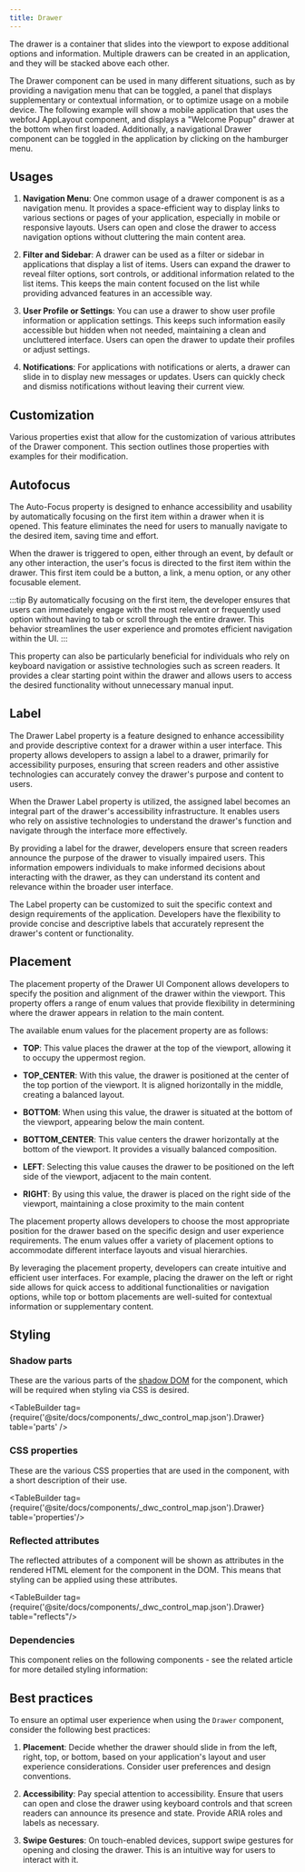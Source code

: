 ```yaml
---
title: Drawer
---
```

<DocChip chip="shadow" />
<DocChip chip="name" label="dwc-drawer" />
<JavadocLink type="drawer" location="com/webforj/component/drawer/Drawer" top='true'/>

The drawer is a container that slides into the viewport to expose additional options and information. Multiple drawers can be created in an application, and they will be stacked above each other.

The Drawer component can be used in many different situations, such as by providing a navigation menu that can be toggled, a panel that displays supplementary or contextual information, or to optimize usage on a mobile device. The following example will show a mobile application that uses the webforJ AppLayout component, and displays a "Welcome Popup" drawer at the bottom when first loaded. Additionally, a navigational Drawer component can be toggled in the application by clicking on the hamburger menu.

<AppLayoutViewer path='https://demo.webforj.com/webapp/controlsamples/drawerwelcome?' mobile='true'
javaE='https://raw.githubusercontent.com/webforj/webforj-docs-samples/refs/heads/main/src/main/java/com/webforj/samples/views/drawer/DrawerWelcomeView.java'
cssURL='https://raw.githubusercontent.com/webforj/ControlSamples/main/src/main/resources/css/drawer/drawerWelcome.css'
/>

## Usages

1. **Navigation Menu**: One common usage of a drawer component is as a navigation menu. It provides a space-efficient way to display links to various sections or pages of your application, especially in mobile or responsive layouts. Users can open and close the drawer to access navigation options without cluttering the main content area.

2. **Filter and Sidebar**: A drawer can be used as a filter or sidebar in applications that display a list of items. Users can expand the drawer to reveal filter options, sort controls, or additional information related to the list items. This keeps the main content focused on the list while providing advanced features in an accessible way.

3. **User Profile or Settings**: You can use a drawer to show user profile information or application settings. This keeps such information easily accessible but hidden when not needed, maintaining a clean and uncluttered interface. Users can open the drawer to update their profiles or adjust settings.

4. **Notifications**: For applications with notifications or alerts, a drawer can slide in to display new messages or updates. Users can quickly check and dismiss notifications without leaving their current view.

<ComponentDemo
path='https://demo.webforj.com/webapp/controlsamples/drawerdemo?'
javaE='https://raw.githubusercontent.com/webforj/webforj-docs-samples/refs/heads/main/src/main/java/com/webforj/samples/views/drawer/DrawerDemoView.java'
height='600px'
/>

## Customization

Various properties exist that allow for the customization of various attributes of the Drawer component. This section outlines those properties with examples for their modification.

## Autofocus

The Auto-Focus property is designed to enhance accessibility and usability by automatically focusing on the first item within a drawer when it is opened. This feature eliminates the need for users to manually navigate to the desired item, saving time and effort.

When the drawer is triggered to open, either through an event, by default or any other interaction, the user's focus is directed to the first item within the drawer. This first item could be a button, a link, a menu option, or any other focusable element.

:::tip
By automatically focusing on the first item, the developer ensures that users can immediately engage with the most relevant or frequently used option without having to tab or scroll through the entire drawer. This behavior streamlines the user experience and promotes efficient navigation within the UI.
:::

This property can also be particularly beneficial for individuals who rely on keyboard navigation or assistive technologies such as screen readers. It provides a clear starting point within the drawer and allows users to access the desired functionality without unnecessary manual input.

<ComponentDemo
path='https://demo.webforj.com/webapp/controlsamples/drawerautofocus?'
javaE='https://raw.githubusercontent.com/webforj/webforj-docs-samples/refs/heads/main/src/main/java/com/webforj/samples/views/drawer/DrawerAutoFocusView.java'
height='600px'
/>

<!-- Example -->

## Label

The Drawer Label property is a feature designed to enhance accessibility and provide descriptive context for a drawer within a user interface. This property allows developers to assign a label to a drawer, primarily for accessibility purposes, ensuring that screen readers and other assistive technologies can accurately convey the drawer's purpose and content to users.

When the Drawer Label property is utilized, the assigned label becomes an integral part of the drawer's accessibility infrastructure. It enables users who rely on assistive technologies to understand the drawer's function and navigate through the interface more effectively.

By providing a label for the drawer, developers ensure that screen readers announce the purpose of the drawer to visually impaired users. This information empowers individuals to make informed decisions about interacting with the drawer, as they can understand its content and relevance within the broader user interface.

The Label property can be customized to suit the specific context and design requirements of the application. Developers have the flexibility to provide concise and descriptive labels that accurately represent the drawer's content or functionality.

<!-- Example -->

<!-- ## Size

The `size` property of the Drawer component enables developers to control and specify the dimensions of the drawer within the user interface. This property allows for fine-tuning the size of the drawer, ensuring it aligns with the desired layout and design requirements.

When utilizing the `size` property, developers have the flexibility to define the width and height of the drawer based on their specific needs. Unlike the `maxSize` property, which sets a maximum limit, the `size` property provides explicit control over the actual size of the drawer.

Developers can customize the `size` property based on the available screen real estate, the amount of content to be displayed, and the overall design aesthetic. This level of control allows for creating visually balanced and functional interfaces.

The `size` property can be defined using various units such as pixels, percentages, or other appropriate CSS measurement values. This versatility ensures that the drawer's size can be adjusted precisely to fit different screen sizes, resolutions, and device types.

By utilizing the `size` property effectively, developers can create responsive interfaces that adapt to different viewports and screen orientations. For instance, a smaller size can be chosen for mobile devices to optimize space utilization, while larger sizes can be used for desktop displays to take advantage of the available screen area.


### Max Size

The Drawer max size property is a versatile feature designed to control the maximum width or height of a drawer within a user interface, based on the specified placement. This property allows developers to define the maximum size of the drawer, ensuring optimal presentation and layout while accommodating varying screen sizes and device resolutions.

:::info
To set the size of the drawer, modify the `size` property - `maxSize` is used to ensure a drawer never grows larger than a certain value.
:::

When utilizing the Drawer max size property, developers can set a maximum size value expressed as pixels, percentages, or other appropriate CSS measurement values. This value represents the maximum width when the drawer is placed on the left or right side of the interface or the maximum height when placed on the top or bottom.

By defining a maximum size for the drawer, developers maintain control over its dimensions and prevent it from becoming excessively wide or tall, which could hinder the overall user experience. The CSS measurement approach allows for responsiveness, adapting the size of the drawer dynamically in relation to the available screen space.

The Drawer's max size property is particularly beneficial when dealing with responsive and adaptive designs. It ensures that the drawer remains visually pleasing and functional across different devices, screen orientations, and viewports.

When the drawer's content exceeds the defined maximum size, developers can implement appropriate techniques to handle overflow, such as scrolling within the drawer or utilizing additional UI patterns like tabs or accordions. This helps maintain a clean and organized interface while accommodating larger amounts of content. -->

## Placement

The placement property of the Drawer UI Component allows developers to specify the position and alignment of the drawer within the viewport. This property offers a range of enum values that provide flexibility in determining where the drawer appears in relation to the main content.

The available enum values for the placement property are as follows:

- **TOP**: This value places the drawer at the top of the viewport, allowing it to occupy the uppermost region.

- **TOP_CENTER**: With this value, the drawer is positioned at the center of the top portion of the viewport. It is aligned horizontally in the middle, creating a balanced layout.

- **BOTTOM**: When using this value, the drawer is situated at the bottom of the viewport, appearing below the main content.

- **BOTTOM_CENTER**: This value centers the drawer horizontally at the bottom of the viewport. It provides a visually balanced composition.

- **LEFT**: Selecting this value causes the drawer to be positioned on the left side of the viewport, adjacent to the main content.

- **RIGHT**: By using this value, the drawer is placed on the right side of the viewport, maintaining a close proximity to the main content


The placement property allows developers to choose the most appropriate position for the drawer based on the specific design and user experience requirements. The enum values offer a variety of placement options to accommodate different interface layouts and visual hierarchies.

By leveraging the placement property, developers can create intuitive and efficient user interfaces. For example, placing the drawer on the left or right side allows for quick access to additional functionalities or navigation options, while top or bottom placements are well-suited for contextual information or supplementary content.

<ComponentDemo
path='https://demo.webforj.com/webapp/controlsamples/drawerplacement?'
javaE='https://raw.githubusercontent.com/webforj/webforj-docs-samples/refs/heads/main/src/main/java/com/webforj/samples/views/drawer/DrawerPlacementView.java'
height='600px'
/>

## Styling

<!-- <TableBuilder tag={require('@site/docs/components/_dwc_control_map.json').Drawer} /> -->

### Shadow parts

These are the various parts of the [shadow DOM](../glossary#shadow-dom) for the component, which will be required when styling via CSS is desired.

<TableBuilder tag={require('@site/docs/components/_dwc_control_map.json').Drawer} table='parts' />

### CSS properties

These are the various CSS properties that are used in the component, with a short description of their use.

<TableBuilder tag={require('@site/docs/components/_dwc_control_map.json').Drawer} table='properties'/>

### Reflected attributes

The reflected attributes of a component will be shown as attributes in the rendered HTML element for the component in the DOM. This means that styling can be applied using these attributes.

<TableBuilder tag={require('@site/docs/components/_dwc_control_map.json').Drawer} table="reflects"/>

### Dependencies

This component relies on the following components - see the related article for more detailed styling information:

<TableBuilder tag='dwc-drawer' table="dependencies"/>

## Best practices 

To ensure an optimal user experience when using the `Drawer` component, consider the following best practices:

1. **Placement**: Decide whether the drawer should slide in from the left, right, top, or bottom, based on your application's layout and user experience considerations. Consider user preferences and design conventions.

2. **Accessibility**: Pay special attention to accessibility. Ensure that users can open and close the drawer using keyboard controls and that screen readers can announce its presence and state. Provide ARIA roles and labels as necessary.

3. **Swipe Gestures**: On touch-enabled devices, support swipe gestures for opening and closing the drawer. This is an intuitive way for users to interact with it.